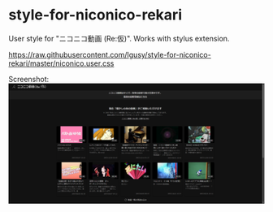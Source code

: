 # style-for-niconico-rekari
User style for "ニコニコ動画 (Re:仮)". Works with stylus extension.

https://raw.githubusercontent.com/Igusy/style-for-niconico-rekari/master/niconico.user.css

Screenshot:
![alt text](images/screenshot.png "Title")
